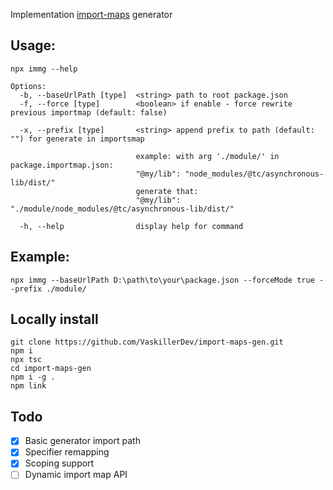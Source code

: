 ﻿Implementation [import-maps](https://github.com/WICG/import-maps) generator

## Usage:

```
npx immg --help

Options:
  -b, --baseUrlPath [type]  <string> path to root package.json
  -f, --force [type]        <boolean> if enable - force rewrite previous importmap (default: false)

  -x, --prefix [type]       <string> append prefix to path (default: "") for generate in importsmap

                            example: with arg './module/' in package.importmap.json:
                            "@my/lib": "node_modules/@tc/asynchronous-lib/dist/"
                            generate that:
                            "@my/lib": "./module/node_modules/@tc/asynchronous-lib/dist/"

  -h, --help                display help for command
```

## Example:

```
npx immg --baseUrlPath D:\path\to\your\package.json --forceMode true --prefix ./module/
```

## Locally install

```shell
git clone https://github.com/VaskillerDev/import-maps-gen.git
npm i
npx tsc
cd import-maps-gen
npm i -g .
npm link
```

## Todo

- [x] Basic generator import path
- [x] Specifier remapping
- [x] Scoping support
- [ ] Dynamic import map API
